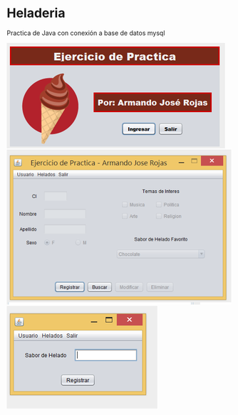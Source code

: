 # Heladeria
Practica de Java con conexión a base de datos mysql


<img src=https://raw.githubusercontent.com/MrRojas/Heladeria/master/img/img1.png >

<img src=https://raw.githubusercontent.com/MrRojas/Heladeria/master/img/img2.png >

<img src=https://raw.githubusercontent.com/MrRojas/Heladeria/master/img/img3.png >
